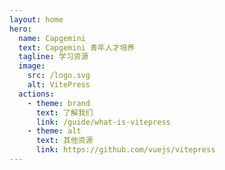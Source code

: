 ```yaml
---
layout: home
hero:
  name: Capgemini
  text: Capgemini 青年人才培养
  tagline: 学习资源
  image:
    src: /logo.svg
    alt: VitePress
  actions:
    - theme: brand
      text: 了解我们
      link: /guide/what-is-vitepress
    - theme: alt
      text: 其他资源
      link: https://github.com/vuejs/vitepress
---
```


<script setup>
import Parallax from '../components/Parallax/index.vue'
</script>

<Parallax />
